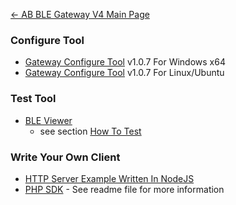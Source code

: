 [← AB BLE Gateway V4 Main Page](AB_BLE_Gateway_V4.md)

### Configure Tool

  - [Gateway Configure Tool](http://7fvk57.com1.z0.glb.clouddn.com/gw4-config-tool-setup-v1.0.7.exe.zip) v1.0.7 For Windows x64
  - [Gateway Configure Tool](http://7fvk57.com1.z0.glb.clouddn.com/gw4-config-tool-v1.0.7-amd64.deb) v1.0.7 For Linux/Ubuntu

### Test Tool

  - [BLE
    Viewer](http://7fvk57.com1.z0.glb.clouddn.com/ble-viewer-setup-v1.0.0.exe.zip)
    - see section [How To
    Test](Quick_Start_For_AB_BLE_Gateway_V4#How_To_Test.md)

### Write Your Own Client

  - [HTTP Server Example Written In NodeJS](https://github.com/AprilBrother/ab-ble-gateway-sdk/tree/master/tools/http-server/gateway4-nodejs)
  - [PHP SDK](https://github.com/AprilBrother/ab-ble-gateway-sdk-php) - See readme file for more information
